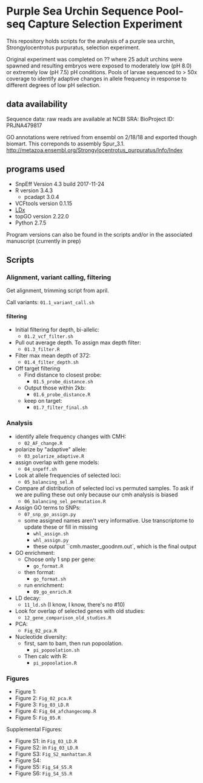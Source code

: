 # Purple Sea Urchin Sequence Pool-seq Capture Selection Experiment

This repository holds scripts for the analysis of a purple sea urchin, Strongylocentrotus purpuratus, selection experiment.

Original experiment was completed on ?? where 25 adult urchins were spawned and resulting embryos were exposed to moderately low (pH 8.0) or extremely low (pH 7.5) pH conditions. Pools of larvae sequenced to > 50x coverage to identify adaptive changes in allele frequency in response to different degrees of low pH selection.

## data availability

Sequence data: raw reads are available at NCBI SRA: BioProject ID: PRJNA479817

GO annotations were retrived from ensembl on 2/18/18 and exported though biomart. This correponds to assembly Spur_3.1. http://metazoa.ensembl.org/Strongylocentrotus_purpuratus/Info/Index


## programs used

- SnpEff Version 4.3 build 2017-11-24
- R version 3.4.3
    + pcadapt 3.0.4
- VCFtools version 0.1.15
- [LDx](https://sourceforge.net/p/ldx/wiki/Home/)
- topGO version 2.22.0 
- Python 2.7.5

Program versions can also be found in the scripts and/or in the associated manuscript (currently in prep)

## Scripts

### Alignment, variant calling, filtering

Get alignment, trimming script from april. 

Call variants: `01.1_variant_call.sh`

#### filtering

- Initial filtering for depth, bi-allelic: 
    - `01.2_vcf_filter.sh`
- Pull out average depth. To assign max depth filter: 
    - `01.3_filter.R`
- Filter max mean depth of 372: 
    - `01.4_filter_depth.sh`
- Off target filtering
    - Find distance to closest probe: 
        - `01.5_probe_distance.sh`
    - Output those within 2kb: 
        - `01.6_probe_distance.R`
    - keep on target: 
        - `01.7_filter_final.sh`

### Analysis

- identify allele frequency changes with CMH: 
    - `02_AF_change.R`
- polarize by "adaptive" allele: 
    - `03_polarize_adaptive.R`
- assign overlap with gene models: 
    - `04_snpeff.sh`
- Look at allele frequencies of selected loci: 
    - `05_balancing_sel.R`
- Compare af distribution of selected loci vs permuted samples. To ask if we are pulling these out only because our cmh analysis is biased
    - `06_balancing_sel_permutation.R`
- Assign GO terms to SNPs: 
    - `07_snp_go_assign.py`
    - some assigned names aren't very informative. Use transcriptome to update these or fill in missing
        - `whl_assign.sh`
        - `whl_assign.py`
        - these output ``cmh.master_goodnm.out`, which is the final output
- GO enrichment: 
    - Choose only 1 snp per gene: 
        - `go_format.R`
    - then format: 
        - `go_format.sh`
    - run enrichment: 
        - `09_go_enrich.R`
- LD decay: 
    - `11_ld.sh` (I know, I know, there's no #10)
- Look for overlap of selected genes with old studies: 
    - `12_gene_comparison_old_studies.R`
- PCA: 
    - `Fig_02_pca.R`
- Nucleotide diversity: 
    - first, sam to bam, then run popoolation. 
        - `pi_popoolation.sh`
    - Then calc with R: 
        - `pi_popoolation.R`

### Figures

- Figure 1:
- Figure 2: `Fig_02_pca.R`
- Figure 3: `Fig_03_LD.R`
- Figure 4: `Fig_04_afchangecomp.R`
- Figure 5: `Fig_05.R`

Supplemental Figures:
- Figure S1: in `Fig_03_LD.R`
- Figure S2: in `Fig_03_LD.R`
- Figure S3: `Fig_S2_manhattan.R`
- Figure S4: 
- Figure S5: `Fig_S4_S5.R`
- Figure S6: `Fig_S4_S5.R`




